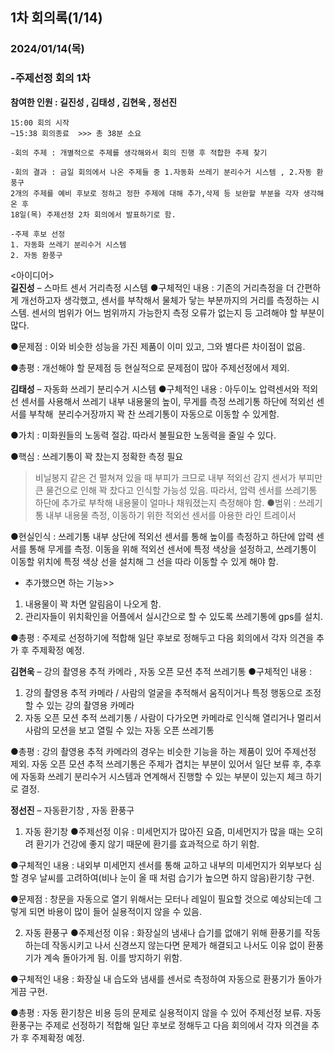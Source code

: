 ## 1차 회의록(1/14)
### 2024/01/14(목)
### -주제선정 회의 1차

**참여한 인원 :  길진성 , 김태성 , 김현욱 , 정선진**

```
15:00 회의 시작
~15:38 회의종료  >>> 총 38분 소요

-회의 주제 : 개별적으로 주제를 생각해와서 회의 진행 후 적합한 주제 찾기

-회의 결과 : 금일 회의에서 나온 주제들 중 1.자동화 쓰레기 분리수거 시스템 , 2.자동 환풍구 
2개의 주제를 예비 후보로 정하고 정한 주제에 대해 추가,삭제 등 보완할 부분을 각자 생각해온 후 
18일(목) 주제선정 2차 회의에서 발표하기로 함.

-주제 후보 선정
1. 자동화 쓰레기 분리수거 시스템
2. 자동 환풍구
```


<아이디어> <br/>
**길진성** – 스마트 센서 거리측정 시스템
●구체적인 내용 : 기존의 거리측정을 더 간편하게 개선하고자 생각했고, 센서를 부착해서 물체가 닿는 부분까지의 거리를 측정하는 시스템. 센서의 범위가 어느 범위까지 가능한지 측정 오류가 없는지 등 고려해야 할 부분이 많다.

●문제점 : 이와 비슷한 성능을 가진 제품이 이미 있고, 그와 별다른 차이점이 없음.

●총평 : 개선해야 할 문제점 등 현실적으로 문제점이 많아 주제선정에서 제외.


**김태성** – 자동화 쓰레기 분리수거 시스템
●구체적인 내용 : 아두이노 압력센서와 적외선 센서를 사용해서 쓰레기 내부 내용물의 높이, 무게를 측정
쓰레기통 하단에 적외선 센서를 부착해  분리수거장까지 꽉 찬 쓰레기통이 자동으로 이동할 수 있게함.

●가치 : 미화원들의 노동력 절감. 따라서 불필요한 노동력을 줄일 수 있다.

●핵심 : 쓰레기통이 꽉 찼는지 정확한 측정 필요
>비닐봉지 같은 건 펼쳐져 있을 때 부피가 크므로 내부 적외선 감지 센서가 부피만 큰 물건으로 인해 꽉 찼다고 인식할 가능성 있음.
>따라서, 압력 센서를 쓰레기통 하단에 추가로 부착해 내용물이 얼마나 채워졌는지 측정해야 함.
●범위 : 쓰레기통 내부 내용물 측정, 이동하기 위한 적외선 센서를 아용한 라인 트레이서

●현실인식 : 쓰레기통 내부 상단에 적외선 센서를 통해 높이를 측정하고 하단에 압력 센서를 통해 무게를 측정. 이동을 위해 적외선 센서에 특정 색상을 설정하고, 쓰레기통이 이동할 위치에 특정 색상 선을 설치해 그 선을 따라 이동할 수 있게 해야 함.

+ 추가했으면 하는 기능>>
1. 내용물이 꽉 차면 알림음이 나오게 함.
2. 관리자들이 위치확인을 어플에서 실시간으로 할 수 있도록 쓰레기통에 gps를 설치.

●총평 : 주제로 선정하기에 적합해 일단 후보로 정해두고 다음 회의에서 각자 의견을 추가 후 주제확정 예정.


**김현욱** – 강의 촬영용 추적 카메라 , 자동 오픈 모션 추적 쓰레기통
●구체적인 내용 : 
1. 강의 촬영용 추적 카메라 / 사람의 얼굴을 추적해서 움직이거나 특정 행동으로 조정할 수 있는 강의 촬영용 카메라
2. 자동 오픈 모션 추적 쓰레기통 / 사람이 다가오면 카메라로 인식해 열리거나 멀리서 사람의 모션을 보고 열릴 수 있는 자동 오픈 쓰레기통

●총평 : 강의 촬영용 추적 카메라의 경우는 비슷한 기능을 하는 제품이 있어 주제선정 제외. 
자동 오픈 모션 추적 쓰레기통은 주제가 겹치는 부분이 있어서 일단 보류 후, 추후에 자동화 쓰레기 분리수거 시스템과 연계해서 진행할 수 있는 부분이 있는지 체크 하기로 결정.


**정선진** – 자동환기창 , 자동 환풍구

1. 자동 환기창
●주제선정 이유 : 미세먼지가 많아진 요즘, 미세먼지가 많을 때는 오히려 환기가 건강에 좋지 않기 때문에 
환기를 효과적으로 하기 위함.

●구체적인 내용 : 내외부 미세먼지 센서를 통해 교하고 내부의 미세먼지가 외부보다 심할 경우
날씨를 고려하여(비나 눈이 올 때 처럼 습기가 높으면 하지 않음)환기창 구현.

●문제점 : 창문을 자동으로 열기 위해서는 모터나 레일이 필요할 것으로 예상되는데 그렇게 되면
바용이 많이 들어 실용적이지 않을 수 있음.

2. 자동 환풍구 
●주제선정 이유 : 화장실의 냄새나 습기를 없애기 위해 환풍기를 작동하는데 작동시키고 나서 신경쓰지 않는다면 문제가 해결되고 나서도 이유 없이 환풍기가 계속 돌아가게 됨. 이를 방지하기 위함.

●구체적인 내용 : 화장실 내 습도와 냄새를 센서로 측정하여 자동으로 환풍기가 돌아가게끔 구현.

●총평 : 자동 환기창은 비용 등의 문제로 실용적이지 않을 수 있어 주제선정 보류.
자동 환풍구는 주제로 선정하기 적합해 일단 후보로 정해두고 다음 회의에서 각자 의견을 추가 후 주제확정 예정.
